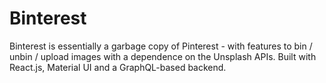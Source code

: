 # Binterest

Binterest is essentially a garbage copy of Pinterest - with features to bin / unbin / upload images with a dependence on the Unsplash APIs. Built with React.js, Material UI and a GraphQL-based backend.

